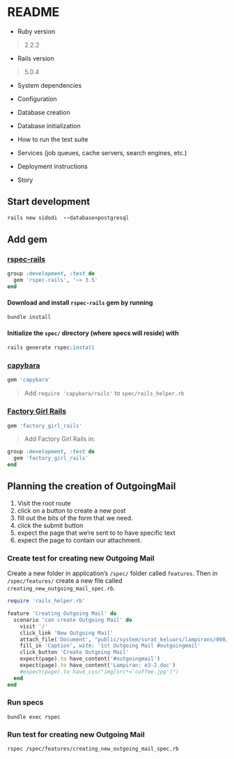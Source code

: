 # README

* Ruby version
> 2.2.2

* Rails version
> 5.0.4

* System dependencies

* Configuration

* Database creation

* Database initialization

* How to run the test suite

* Services (job queues, cache servers, search engines, etc.)

* Deployment instructions

* Story
## Start development
``` ruby
rails new sidodi  --database=postgresql
```

## Add gem
###  [rspec-rails](https://github.com/rspec/rspec-rails)
``` ruby
group :development, :test do
  gem 'rspec-rails', '~> 3.5'
end
```

#### Download and install `rspec-rails` gem by running
``` ruby
bundle install
```

#### Initialize the `spec/` directory (where specs will reside) with 
``` ruby
rails generate rspec:install
```

### [capybara](https://github.com/jnicklas/capybara)
``` ruby
gem 'capybara'
```
> Add `require 'capybara/rails'` to `spec/rails_helper.rb`

### [Factory Girl Rails](https://github.com/thoughtbot/factory_girl_rails)
``` ruby
gem 'factory_girl_rails'
```
> Add Factory Girl Rails in:

``` ruby
group :development, :test do
  gem 'factory_girl_rails'
end
```

## Planning the creation of OutgoingMail
1. Visit the root route
2. click on a button to create a new post
3. fill out the bits of the form that we need.
4. click the submit button
5. expect the page that we’re sent to to have specific text
6. expect the page to contain our attachment.

### Create test for creating new Outgoing Mail
Create a new folder in application’s `/spec/` folder called `features`. Then in `/spec/features/` create a new file called `creating_new_outgoing_mail_spec.rb`.

``` ruby
require 'rails_helper.rb'

feature 'Creating Outgoing Mail' do  
  scenario 'can create Outgoing Mail' do
    visit '/'
    click_link 'New Outgoing Mail'
    attach_file('Document', "public/system/surat_keluars/lampirans/000/000/001/original/e3-2.doc")
    fill_in 'Caption', with: '1st Outgoing Mail #outgoingmail' 
    click_button 'Create Outgoing Mail'
    expect(page).to have_content('#outgoingmail')
    expect(page).to have_content('Lampiran: e3-2.doc')
    #expect(page).to have_css("img[src*='coffee.jpg']")
  end
end
```
### Run specs
```
bundle exec rspec
```

### Run test for creating new Outgoing Mail
```
rspec /spec/features/creating_new_outgoing_mail_spec.rb
```
